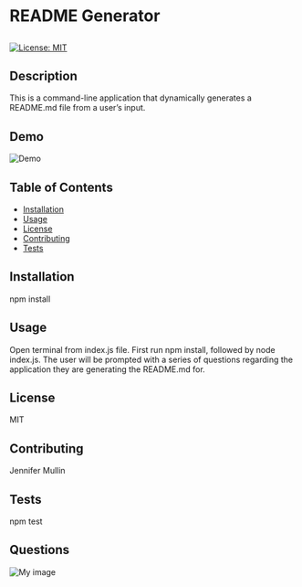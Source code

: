 # README Generator

##
[![License: MIT](https://img.shields.io/badge/License-MIT-yellow.svg)](https://opensource.org/licenses/MIT)

## Description

This is a command-line application that dynamically generates a README.md file from a user’s input.

## Demo

![Demo](demo.gif)

## Table of Contents

* [Installation](#installation)
* [Usage](#usage)
* [License](#license)
* [Contributing](#contributing)
* [Tests](#tests)

## Installation

npm install

## Usage

Open terminal from index.js file. First run npm install, followed by node index.js. The user will be prompted with a series of questions regarding the application they are generating the README.md for.

## License

MIT

## Contributing

Jennifer Mullin

## Tests

npm test

## Questions

![My image](https://avatars2.githubusercontent.com/u/57374271?v=4)

